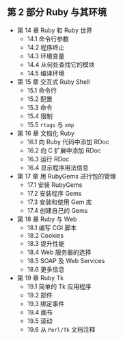 ## 第 2 部分 Ruby 与其环境

* 第 14 章 Ruby 和 Ruby 世界
    * 14.1 命令行参数
    * 14.2 程序终止
    * 14.3 环境变量
    * 14.4 从何处查找它的模块
    * 14.5 编译环境
* 第 15 章 交互式 Ruby Shell
    * 15.1 命令行
    * 15.2 配置
    * 15.3 命令
    * 15.4 限制
    * 15.5 `rtags` 与 `xmp`
* 第 16 章 文档化 Ruby
    * 16.1 向 Ruby 代码中添加 RDoc
    * 16.2 向 C 扩展中添加 RDoc
    * 16.3 运行 RDoc
    * 16.4 显示程序用法信息
* 第 17 章 用 RubyGems 进行包的管理
    * 17.1 安装 RubyGems
    * 17.2 安装程序 Gems
    * 17.3 安装和使用 Gem 库
    * 17.4 创建自己的 Gems
* 第 18 章 Ruby 与 Web
    * 18.1 编写 CGI 脚本
    * 18.2 Cookies
    * 18.3 提升性能
    * 18.4 Web 服务器的选择
    * 18.5 SOAP 及 Web Services
    * 18.6 更多信息
* 第 19 章 Ruby Tk
    * 19.1 简单的 Tk 应用程序
    * 19.2 部件
    * 19.3 绑定事件
    * 19.4 画布
    * 19.5 滚动
    * 19.6 从 `Perl/Tk` 文档注释